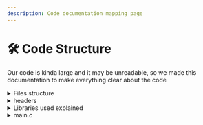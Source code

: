 ```yaml
---
description: Code documentation mapping page
---
```


# 🛠 Code Structure

Our code is kinda large and it may be unreadable, so we made this documentation to make everything clear about the code

<details>

<summary>Files structure</summary>

```
├── Docs
│   ├── SUMMARY.md
│   ├── README.md
│   └── ...
├── headers
│   ├── includes.h
│   ├── functions.h
│   ├── checker.h
│   ├── structures.h
│   └── loader.h
├── database
│   ├── [firstname]_[familyname].txt
│   ├── [firstname]_[familyname].txt
│   └── ...
├── main.c
├── README.md
└── LICENSE

```

</details>

<details>

<summary>headers</summary>

**checker.h:** contains the function which checks the input data validity\
it supports 5 different types of inputs:

* **isAlpha:** to verify first name and last name if contains only alphabets or not
* **isEmain:** to verify that input is an email type with this layout\
  joe<mark style="color:red;">**@**</mark>smith<mark style="color:red;">**.**</mark>com
* **coef**: to verify the Coefficient value that should be always positive
* **avg**: to verify averages values to be always between 0 and 20.0
* **age**: to verify age's value that shouldn't be greater than 150 years

```c
#include "includes.h" //? The file wchich includes all required libraries to work.


enum type {isAlpha, isEmail, coef, avg, age};

bool check(enum type Something, ...) {
  va_list args;
  va_start(args, Something);

  char* str;
  int num;
  double moy;
  char *at;
  char *dot;

  switch(Something) {
    case isAlpha:
      str = va_arg(args, char*);
      for (int i = 0; i < strlen(str); i++) if (!isalpha(str[i])) return false;
      return true;
    break;

    case isEmail:
        str = va_arg(args, char*);
        at = strchr(str, '@');
        if (!at) {
            return false; //! '@' not found
        }
        dot = strchr(at, '.');
        return dot && dot > at; //! dot found and after '@'
    break;

    case coef:
      num = va_arg(args, int);
      return num > 0;
    break;

    case avg:
      moy = va_arg(args, double);
      return moy >= 0.0 && moy <= 20.0;
    break;

    case age:
      num = va_arg(args, int);
      return num >= 0 && num < 150;
    break;
  }

  va_end(args);
}
```

**functions.h:** contains the most important functions for work:

* **addStudent():** a function to add a student by prompting user the student info (ID, name, address, email, age) and saves his data to file called "\[first name]\_\[last name].txt"
* **displayStudent():** Display all saved students (fetchs data from database folder)
* **searchStudent():** Searchs a student in database by his first name or last name
* **updateStudent():** Updates a saved student's data
* **deleteStudent():** Delete a student from database
* **calculateAverage():** Calculates student average and saves his average and modules data to his file.

**includes.h:** a header file which contains all required libraries to use in our project, the point from making this is to not writing the same headers in each file

```c
/*
    *Here we Put all required headers in one file :D
*/

//! C Libraries and main headers
#include <stdio.h> //? Standard input/output C library.
#include <stdlib.h> //? Standard C library.
#include <string.h> //? Strings C Library.
#include <stdbool.h> //? Booleans C Library.
#include <ncurses.h> //? New Curses aka :"ncurses" C/C++ Library (used to make TUI programs).
#include <locale.h> //? Unix-Like localization management C Library.
#include <sys/stat.h> //? File status and information functions C Library.
#include <dirent.h> //? Directory manipulation for file management operations C Library.
#include <stdarg.h> //? Variable arguments handling macros for function parameterization C Library.
#include <ctype.h> //? Character classification and manipulation functions C Library.
```

**loader.h:** contains load() function to load data from files to program when it start's up

```c
#include "includes.h" //? The file which includes all required libraries to work.
#include "structures.h"

void load(const char* name, student *e) {
    char filename[100];
    sprintf(filename, "database/%s.txt", name);
    FILE* file = fopen(filename, "r");
    if (file == NULL) {
        printf("Error opening the file.\n");
        return;
    }

    char line[100];
    char *token;
    int moduleCount = 0;

    while (fgets(line, sizeof(line), file) != NULL) {
        if (strstr(line, "| ID:") != NULL) {
            sscanf(line, "| ID: %lld", &(e->id));
        }
        else if (strstr(line, "| First Name:") != NULL) {
            token = strtok(line, ":");
            token = strtok(NULL, ":");
            strcpy(e->nom, token+1);
        }
        else if (strstr(line, "| Last Name:") != NULL) {
            token = strtok(line, ":");
            token = strtok(NULL, ":");
            strcpy(e->prenom, token+1);
        }
        else if (strstr(line, "| Address:") != NULL) {
            token = strtok(line, ":");
            token = strtok(NULL, ":");
            strcpy(e->adresse, token+1);
        }
        else if (strstr(line, "| Email:") != NULL) {
            token = strtok(line, ":");
            token = strtok(NULL, ":");
            strcpy(e->email, token+1);
        }
        else if (strstr(line, "| Age:") != NULL) {
            sscanf(line, "| Age: %d", &(e->age));
        }
        else if (strstr(line, "|Total Modules:") != NULL) {
            sscanf(line, "|Total Modules: %d", &(e->nb_modules));
        }
        else if (strstr(line, "|Moyenne:") != NULL) {
            sscanf(line, "|Moyenne: %f", &(e->moyenne));
        }
        else if (strstr(line, "| Modules info:") != NULL) {
            moduleCount = 0;

            while (fgets(line, sizeof(line), file) != NULL) {
                if (line[0] == '|') {
                    module* m = &(e->modules[moduleCount]);

                    fgets(line, sizeof(line), file); // Read module name line
                    strtok(line, ":");
                    strcpy(m->nom_module, strtok(NULL, ":"));

                    fgets(line, sizeof(line), file); // Read coefficient line
                    strtok(line, ":");
                    sscanf(strtok(NULL, ":"), "%f", &(m->coefficient));

                    fgets(line, sizeof(line), file); // Read note line
                    strtok(line, ":");
                    sscanf(strtok(NULL, ":"), "%f", &(m->note));

                    moduleCount++;
                }
                else if (strstr(line, "|Total Modules:") != NULL) {
                    sscanf(line, "|Total Modules: %d", &(e->nb_modules));
                    break; // Exit the module information section
                }
            }
        }
    }
    fclose(file);
}
```

**structures.h:** file contains the used structs in code

```c
#define MAX_STUDENTS 100
#define MAX_NAME_LEN 50
#define MAX_ADDRESS_LEN 100
#define MAX_EMAIL_LEN 50
#define MAX_MODULES 10


typedef struct {
    char nom_module[MAX_NAME_LEN];
    int coefficient;
    float note;
} module;

typedef struct {
    long long int id;
    char nom[MAX_NAME_LEN];
    char prenom[MAX_NAME_LEN];
    char adresse[MAX_ADDRESS_LEN];
    char email[MAX_EMAIL_LEN];
    int age;
    float moyenne;
    module modules[MAX_MODULES];
    int nb_modules;
} student;
```

</details>

<details>

<summary>Libraries used explained</summary>

Our project uses bensh of libraries to make it work perfuctly

#### Our Libraries

* **stdio.h:** (Standard input/output) main library which contains the basic C functions.
* **stdlib.h:** (Standard Library), which is a collection of functions and macros defined by the C programming language standard.
* **String.h**: a base library which _defines one variable type, one macro, and various functions_ for manipulating arrays of characters.
* **stdbool.h**: (Standard Boolean) _C_ Standard Library which contains four macros for a **Boolean** data type.
* [**ncurses**](https://invisible-island.net/ncurses/)**:** (New Curses), **C/C++** Library provides an **API** (Application Programming Interface) to build **TUI** (Text-Based User Interfaces)
* **locale.h:** C library which defines the location specific settings, such as date formats and currency symbols.
* **sys/stat.h:** system library which defines **stat()** funcion which gets status information about a specified file and places it in the area of memory pointed to by the buf argument
* **dirnet.h:** C Library that provides functions and structures for working with directories and directory entries. It is part of the **POSIX** standard and is commonly used on **Unix-like** operating systems, including **Linux**.
* **stdarg.h:** (Standard Arguments Library) C standard library that allows functions to accept an indefinite number of arguments. It provides facilities for stepping through a list of function arguments of unknown number and type.
* **ctype.h:** C character classification is an operation provided by a group of functions in the **ANSI C Standard Library.** These functions are used to test characters for membership in a particular class of characters, such as alphabetic characters, control characters, etc.

</details>

<details>

<summary>main.c</summary>

After structuring the whole project, including all required libraries and defining all used functions and structs, now we must keep only the important things in the main.c\
Our main.c only contains the most important things

1. including the required headers
2. calling the main() function which it's only used to define our window UI and buttons
3. setting up a keys listener to record keyboard clicks, we actually have only 3 cases:\
   **Key Up, Key Down:** to browse through the options.\
   **Enter Key:** to confirm/access to an option.\
   **Q key:** to quite the program.
4. switch case to give each button it's function.

More details about the main.c will be explained in the [next page](./#main.c)

</details>

